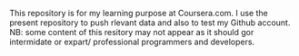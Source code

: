 This repository is for my learning purpose at Coursera.com.
I use the present repository to push rlevant data and also to test my Github account.
NB: some content of this resitory may not appear as it should gor intermidate or expart/ professional programmers and developers.
